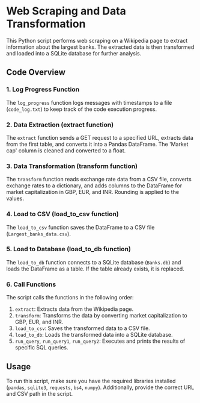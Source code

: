 # Web Scraping and Data Transformation

This Python script performs web scraping on a Wikipedia page to extract information about the largest banks. The extracted data is then transformed and loaded into a SQLite database for further analysis.

## Code Overview

### 1. Log Progress Function
The `log_progress` function logs messages with timestamps to a file (`code_log.txt`) to keep track of the code execution progress.

### 2. Data Extraction (extract function)
The `extract` function sends a GET request to a specified URL, extracts data from the first table, and converts it into a Pandas DataFrame. The 'Market cap' column is cleaned and converted to a float.

### 3. Data Transformation (transform function)
The `transform` function reads exchange rate data from a CSV file, converts exchange rates to a dictionary, and adds columns to the DataFrame for market capitalization in GBP, EUR, and INR. Rounding is applied to the values.

### 4. Load to CSV (load_to_csv function)
The `load_to_csv` function saves the DataFrame to a CSV file (`Largest_banks_data.csv`).

### 5. Load to Database (load_to_db function)
The `load_to_db` function connects to a SQLite database (`Banks.db`) and loads the DataFrame as a table. If the table already exists, it is replaced.

### 6. Call Functions
The script calls the functions in the following order:
1. `extract`: Extracts data from the Wikipedia page.
2. `transform`: Transforms the data by converting market capitalization to GBP, EUR, and INR.
3. `load_to_csv`: Saves the transformed data to a CSV file.
4. `load_to_db`: Loads the transformed data into a SQLite database.
5. `run_query`, `run_query1`, `run_query2`: Executes and prints the results of specific SQL queries.

## Usage
To run this script, make sure you have the required libraries installed (`pandas`, `sqlite3`, `requests`, `bs4`, `numpy`). Additionally, provide the correct URL and CSV path in the script.